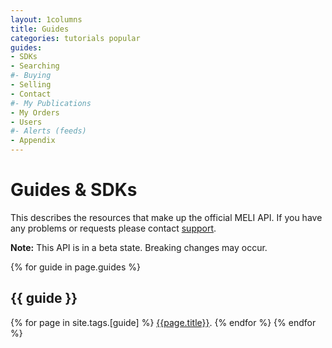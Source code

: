 ```yaml
---
layout: 1columns
title: Guides
categories: tutorials popular
guides: 
- SDKs
- Searching
#- Buying
- Selling
- Contact
#- My Publications
- My Orders
- Users
#- Alerts (feeds)
- Appendix
---
```


# Guides & SDKs

This describes the resources that make up the official MELI API. If
you have any problems or requests please contact
[support](mailto:developers@mercadolibre.com?subject=Meli-API).

**Note:** This API is in a beta state. Breaking changes may occur.


{% for guide in page.guides %}
## {{ guide }}
{% for page in site.tags.[guide] %}
[{{page.title}}]({{page.url}}).
{% endfor %}
{% endfor %}

